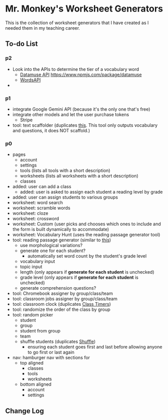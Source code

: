 # Mr. Monkey's Worksheet Generators

This is the collection of worksheet generators that I have created as I needed them in my teaching career.

## To-do List

### p2

- Look into the APIs to determine the tier of a vocabulary word
  - [Datamuse API](https://www.datamuse.com/api/)
    https://www.npmjs.com/package/datamuse
  - [WordsAPI](https://www.wordsapi.com/)
-

### p1

- integrate Google Gemini API (because it's the only one that's free)
- integrate other models and let the user purchase tokens
  - Stripe
- tool: text scaffolder (duplicates [this](https://www.magicschool.ai/tools/text-scaffolder-tool). This tool only outputs vocabulary and questions, it does NOT scaffold.)

### p0

- pages
  - account
  - settings
  - tools (lists all tools with a short description)
  - worksheets (lists all worksheets with a short description)
  - classes
- added: user can add a class
  - added: user is asked to assign each student a reading level by grade
- added: user can assign students to various groups
- worksheet: word search
- worksheet: scramble words
- worksheet: cloze
- worksheet: crossword
- worksheet: Custom (user picks and chooses which ones to include and the form is built dynamically to accommodate)
- worksheet: Vocabulary Hunt (uses the reading passage generator tool)
- tool: reading passage generator (similar to [this](https://www.magicschool.ai/tools/vocabulary-based-text-generator))
  - use morphological variations?
  - generate one for each student?
    - automatically set word count by the student's grade level
  - vocabulary input
  - topic input
  - length (only appears if **generate for each student** is unchecked)
  - grade level (only appears if **generate for each student** is unchecked)
  - generate comprehension questions?
- tool: Chromebook assigner by group/class/team
- tool: classroom jobs assigner by group/class/team
- tool: classroom clock (duplicates [Class Timers](https://mjf1406.github.io/class-timers/index.html))
- tool: randomize the order of the class by group
- tool: random picker
  - student
  - group
  - student from group
  - team
  - shuffle students (duplicates [Shuffle](https://mjf1406.github.io/various-classroom-tools/))
    - ensuring each student goes first and last before allowing anyone to go first or last again
- nav: hamburger nav with sections for
  - top aligned
    - classes
    - tools
    - worksheets
  - bottom aligned
    - account
    - settings

## Change Log
